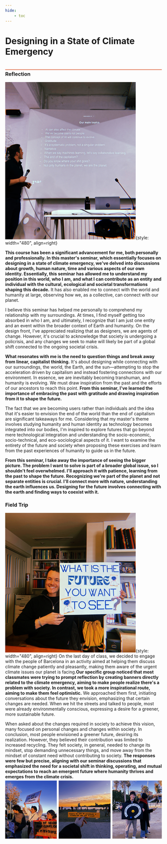 ```yaml
---
hide:
    - toc
---
```


# Designing in a State of Climate Emergency
<div style="height:2px; background-color: #E17858; margin-top: 40px; margin-bottom: -20px;"></div>

### Reflection
![](../images\term2\CLimateEmergency\Statements.jpg){style: width="480", align=right}

**This course has been a significant advancement for me, both personally and professionally. In this master's seminar, which essentially focuses on designing in a state of climate emergency, we've delved into discussions about growth, human nature, time and various aspects of our own identity. Essentially, this seminar has allowed me to understand my position in this world, who I am, and what I can contribute as an entity and individual with the cultural, ecological and societal transformations shaping this decade.** It has also enabled me to connect with the world and humanity at large, observing how we, as a collective, can connect with our planet.

I believe this seminar has helped me personally to comprehend my relationship with my surroundings. At times, I find myself getting too absorbed in who I am, and ultimately, I recognize that I am just one entity and an event within the broader context of Earth and humanity. On the design front, I've appreciated realizing that as designers, we are agents of change. However, it's crucial to acknowledge that society is undergoing a policrisis, and any changes we seek to make will likely be part of a global shift connected to the ongoing societal crisis.

**What resonates with me is the need to question things and break away from linear, capitalist thinking.** It's about designing while connecting with our surroundings, the world, the Earth, and the sun—attempting to stop the acceleration driven by capitalism and instead fostering connections with our environment. In essence, we are inevitably becoming transhuman, and humanity is evolving. We must draw inspiration from the past and the efforts of our ancestors to reach this point. **From this seminar, I've learned the importance of embracing the past with gratitude and drawing inspiration from it to shape the future.**

The fact that we are becoming users rather than individuals and the idea that it's easier to envision the end of the world than the end of capitalism are significant takeaways for me. Considering that my master's theme involves studying humanity and human identity as technology becomes integrated into our bodies, I'm inspired to explore futures that go beyond mere technological integration and  understanding the socio-economic, socio-technical, and eco-sociological aspects of it. I want to examine the entirety of the future and society when proposing these exercises and learn from the past experiences of humanity to guide us in the future.

**From this seminar, I take away the importance of seeing the bigger picture. The problem I want to solve is part of a broader global issue, so I shouldn't feel overwhelmed. I'll approach it with patience, learning from the past to shape the future. Recognizing we're part of the planet and not separate entities is crucial. I'll connect more with nature, understanding the earth influences us. Designing for the future involves connecting with the earth and finding ways to coexist with it.**

### Field Trip

![](../images/term2/CLimateEmergency/Cartel.jpg){style: width="480", align=right}
On the last day of class, we decided to engage with the people of Barcelona in an activity aimed at helping them discuss climate change patiently and pleasantly, making them aware of the urgent climate issues our planet is facing.**Our specific group noticed that most classmates were trying to prompt reflection by creating banners directly related to the climate emergency, aiming to make people realize there's a problem with society. In contrast, we took a more inspirational route, aiming to make them feel optimistic.** We approached them first, initiating conversations about the future they envision, emphasizing that certain changes are needed. When we hit the streets and talked to people, most were already environmentally conscious, expressing a desire for a greener, more sustainable future.

When asked about the changes required in society to achieve this vision, many focused on personal changes and changes within society. In conclusion, most people envisioned a greener future, desiring its realization. However, they believed their contribution was limited to increased recycling. They felt society, in general, needed to change its mindset, stop demanding unnecessary things, and move away from the mindset of constant need without contributing to society. **The responses were few but precise, aligning with our seminar discussions that emphasized the need for a societal shift in thinking, operating, and mutual expectations to reach an emergent future where humanity thrives and emerges from the climate crisis.**
![](../images/term2/CLimateEmergency/TheRevolution.jpg)

